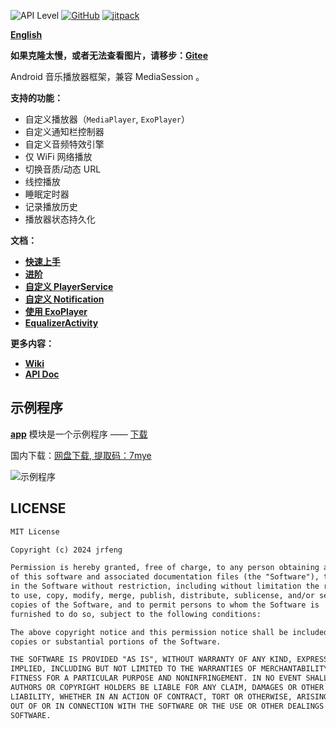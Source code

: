 ![API Level](https://img.shields.io/badge/Android-API%20Level%2016%2B-brightgreen)
[![GitHub](https://img.shields.io/github/license/jrfeng/snow)](./license)
[![jitpack](https://jitpack.io/v/jrfeng/snow.svg)](https://jitpack.io/#jrfeng/snow)

[**English**](./readme.md)

**如果克隆太慢，或者无法查看图片，请移步：[Gitee](https://gitee.com/jrfeng/snow)**

Android 音乐播放器框架，兼容 MediaSession 。

**支持的功能：**

* 自定义播放器（`MediaPlayer`, `ExoPlayer`）
* 自定义通知栏控制器
* 自定义音频特效引擎
* 仅 WiFi 网络播放
* 切换音质/动态 URL
* 线控播放
* 睡眠定时器
* 记录播放历史
* 播放器状态持久化

**文档：**

* [**快速上手**](https://github.com/jrfeng/snow/wiki/[ZH]-1.%E5%BF%AB%E9%80%9F%E4%B8%8A%E6%89%8B)
* [**进阶**](https://github.com/jrfeng/snow/wiki/[ZH]-2.进阶)
* [**自定义 PlayerService**](https://github.com/jrfeng/snow/wiki/[ZH]-3.%E8%87%AA%E5%AE%9A%E4%B9%89-PlayerService)
* [**自定义 Notification**](https://github.com/jrfeng/snow/wiki/[ZH]-4.%E8%87%AA%E5%AE%9A%E4%B9%89-Notification)
* [**使用 ExoPlayer**](https://github.com/jrfeng/snow/wiki/[ZH]-5.%E4%BD%BF%E7%94%A8-ExoPlayer)
* [**EqualizerActivity**](https://github.com/jrfeng/snow/wiki/[ZH]-6.EqualizerActivity)

**更多内容：**

* [**Wiki**](https://github.com/jrfeng/snow/wiki)
* [**API Doc**](https://jrfeng.github.io/snow-doc/)

## 示例程序

[**app**](./app) 模块是一个示例程序 —— [下载](https://github.com/jrfeng/snow/releases/tag/1.2.14)

国内下载：[网盘下载, 提取码：7mye](https://pan.baidu.com/s/16S6sWMObuNU1VvQjlQ0qEw)

![示例程序](./picture/app_preview.png)

## LICENSE

```txt
MIT License

Copyright (c) 2024 jrfeng

Permission is hereby granted, free of charge, to any person obtaining a copy
of this software and associated documentation files (the "Software"), to deal
in the Software without restriction, including without limitation the rights
to use, copy, modify, merge, publish, distribute, sublicense, and/or sell
copies of the Software, and to permit persons to whom the Software is
furnished to do so, subject to the following conditions:

The above copyright notice and this permission notice shall be included in all
copies or substantial portions of the Software.

THE SOFTWARE IS PROVIDED "AS IS", WITHOUT WARRANTY OF ANY KIND, EXPRESS OR
IMPLIED, INCLUDING BUT NOT LIMITED TO THE WARRANTIES OF MERCHANTABILITY,
FITNESS FOR A PARTICULAR PURPOSE AND NONINFRINGEMENT. IN NO EVENT SHALL THE
AUTHORS OR COPYRIGHT HOLDERS BE LIABLE FOR ANY CLAIM, DAMAGES OR OTHER
LIABILITY, WHETHER IN AN ACTION OF CONTRACT, TORT OR OTHERWISE, ARISING FROM,
OUT OF OR IN CONNECTION WITH THE SOFTWARE OR THE USE OR OTHER DEALINGS IN THE
SOFTWARE.
```